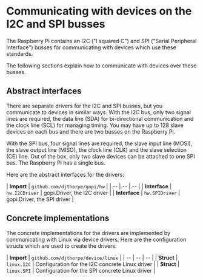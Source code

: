 
# Communicating with devices on the I2C and SPI busses

The Raspberry Pi contains an I2C ("I squared C") and SPI ("Serial Peripheral Interface")
busses for communicating with devices which use these standards.

The following sections explain how to communicate with devices over these busses.

## Abstract interfaces

There are separate drivers for the I2C and SPI busses, but you communicate to
devices in similar ways. With the I2C bus, only two signal lines are required,
the data line (SDA) for bi-directional communication and the clock line (SCL)
for managing timing. You may have up to 128 slave devices on each bus and 
there are two busses on the Raspberry Pi.

With the SPI bus, four signal lines are required, the slave input line (MOSI),
the slave output line (MISO), the clock line (CLK) and the slave selection (CE)
line. Out of the box, only two slave devices can be attached to one SPI bus.
The Raspberry Pi has a single bus.

Here are the abstract interfaces for the drivers:

| **Import** | `github.com/djthorpe/gopi/hw` |
| -- | -- | -- |
| **Interface** | `hw.I2CDriver` | gopi.Driver, the I2C driver |
| **Interface** | `hw.SPIDriver` | gopi.Driver, the SPI driver |

## Concrete implementations

The concrete implementations for the drivers are implemented by communicating
with Linux via device drivers. Here are the configuration structs which are
used to create the drivers:

| **Import** | `github.com/djthorpe/device/linux` |
| -- | -- | -- |
| **Struct** | `linux.I2C` | Configuration for the I2C concrete Linux driver |
| **Struct** | `linux.SPI` | Configuration for the SPI concrete Linux driver |


